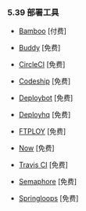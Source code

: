 ### 5.39 部署工具

*   [Bamboo](https://www.atlassian.com/software/bamboo/) \[付费\]

*   [Buddy](https://buddy.works/) \[免费\]

*   [CircleCI](https://circleci.com/) \[免费\]

*   [Codeship](https://codeship.com/) \[免费\]

*   [Deploybot](https://deploybot.com/) \[免费\]

*   [Deployhq](https://www.deployhq.com/) \[免费\]

*   [FTPLOY](http://ftploy.com/) \[免费\]

*   [Now](https://zeit.co/now) \[免费\]

*   [Travis CI](http://docs.travis-ci.com/) \[免费\]

*   [Semaphore](https://semaphoreci.com/) \[免费\]

*   [Springloops](http://www.springloops.io/) \[免费\]